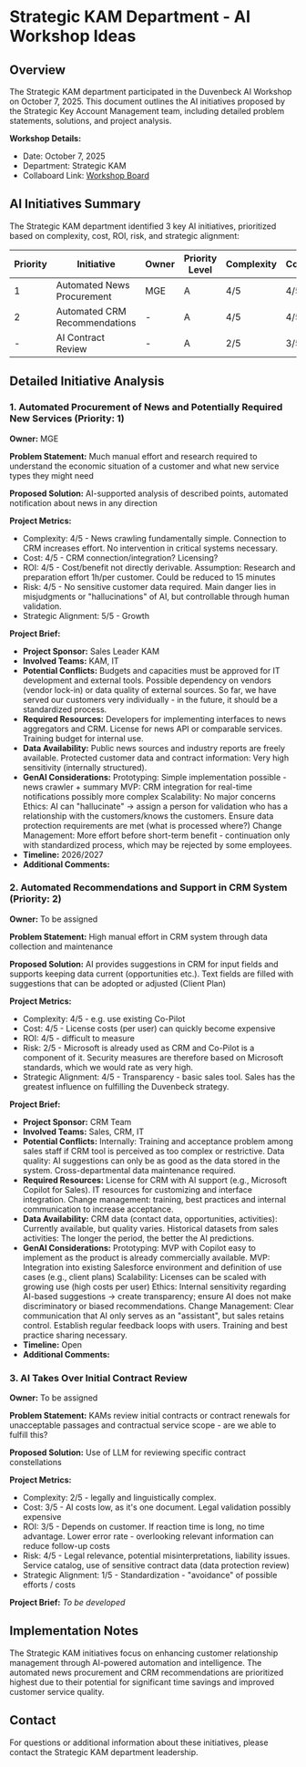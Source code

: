 # Strategic KAM Department - AI Workshop Ideas

## Overview

The Strategic KAM department participated in the Duvenbeck AI Workshop on October 7, 2025. This document outlines the AI initiatives proposed by the Strategic Key Account Management team, including detailed problem statements, solutions, and project analysis.

**Workshop Details:**

- Date: October 7, 2025
- Department: Strategic KAM
- Collaboard Link: [Workshop Board](https://web.collaboard.app/share/ZD9KFNqil-LmaJEc-47WtQ)

## AI Initiatives Summary

The Strategic KAM department identified 3 key AI initiatives, prioritized based on complexity, cost, ROI, risk, and strategic alignment:

| Priority | Initiative                    | Owner | Priority Level | Complexity | Cost | ROI | Risk | Strategic |
| -------- | ----------------------------- | ----- | -------------- | ---------- | ---- | --- | ---- | --------- |
| 1        | Automated News Procurement    | MGE   | A              | 4/5        | 4/5  | 4/5 | 4/5  | 5/5       |
| 2        | Automated CRM Recommendations | -     | A              | 4/5        | 4/5  | 4/5 | 2/5  | 4/5       |
| -        | AI Contract Review            | -     | A              | 2/5        | 3/5  | 3/5 | 4/5  | 1/5       |

## Detailed Initiative Analysis

### 1. Automated Procurement of News and Potentially Required New Services (Priority: 1)

**Owner:** MGE

**Problem Statement:**
Much manual effort and research required to understand the economic situation of a customer and what new service types they might need

**Proposed Solution:**
AI-supported analysis of described points, automated notification about news in any direction

**Project Metrics:**

- Complexity: 4/5 - News crawling fundamentally simple. Connection to CRM increases effort. No intervention in critical systems necessary.
- Cost: 4/5 - CRM connection/integration? Licensing?
- ROI: 4/5 - Cost/benefit not directly derivable. Assumption: Research and preparation effort 1h/per customer. Could be reduced to 15 minutes
- Risk: 4/5 - No sensitive customer data required. Main danger lies in misjudgments or "hallucinations" of AI, but controllable through human validation.
- Strategic Alignment: 5/5 - Growth

**Project Brief:**

- **Project Sponsor:** Sales Leader KAM
- **Involved Teams:** KAM, IT
- **Potential Conflicts:** Budgets and capacities must be approved for IT development and external tools. Possible dependency on vendors (vendor lock-in) or data quality of external sources. So far, we have served our customers very individually - in the future, it should be a standardized process.
- **Required Resources:** Developers for implementing interfaces to news aggregators and CRM. License for news API or comparable services. Training budget for internal use.
- **Data Availability:** Public news sources and industry reports are freely available. Protected customer data and contract information: Very high sensitivity (internally structured).
- **GenAI Considerations:** Prototyping: Simple implementation possible - news crawler + summary
  MVP: CRM integration for real-time notifications possibly more complex
  Scalability: No major concerns
  Ethics: AI can "hallucinate" -> assign a person for validation who has a relationship with the customers/knows the customers. Ensure data protection requirements are met (what is processed where?)
  Change Management: More effort before short-term benefit - continuation only with standardized process, which may be rejected by some employees.
- **Timeline:** 2026/2027
- **Additional Comments:**

### 2. Automated Recommendations and Support in CRM System (Priority: 2)

**Owner:** To be assigned

**Problem Statement:**
High manual effort in CRM system through data collection and maintenance

**Proposed Solution:**
AI provides suggestions in CRM for input fields and supports keeping data current (opportunities etc.). Text fields are filled with suggestions that can be adopted or adjusted (Client Plan)

**Project Metrics:**

- Complexity: 4/5 - e.g. use existing Co-Pilot
- Cost: 4/5 - License costs (per user) can quickly become expensive
- ROI: 4/5 - difficult to measure
- Risk: 2/5 - Microsoft is already used as CRM and Co-Pilot is a component of it. Security measures are therefore based on Microsoft standards, which we would rate as very high.
- Strategic Alignment: 4/5 - Transparency - basic sales tool. Sales has the greatest influence on fulfilling the Duvenbeck strategy.

**Project Brief:**

- **Project Sponsor:** CRM Team
- **Involved Teams:** Sales, CRM, IT
- **Potential Conflicts:** Internally: Training and acceptance problem among sales staff if CRM tool is perceived as too complex or restrictive. Data quality: AI suggestions can only be as good as the data stored in the system. Cross-departmental data maintenance required.
- **Required Resources:** License for CRM with AI support (e.g., Microsoft Copilot for Sales). IT resources for customizing and interface integration. Change management: training, best practices and internal communication to increase acceptance.
- **Data Availability:** CRM data (contact data, opportunities, activities): Currently available, but quality varies. Historical datasets from sales activities: The longer the period, the better the AI predictions.
- **GenAI Considerations:** Prototyping: MVP with Copilot easy to implement as the product is already commercially available.
  MVP: Integration into existing Salesforce environment and definition of use cases (e.g., client plans)
  Scalability: Licenses can be scaled with growing use (high costs per user)
  Ethics: Internal sensitivity regarding AI-based suggestions -> create transparency; ensure AI does not make discriminatory or biased recommendations.
  Change Management: Clear communication that AI only serves as an "assistant", but sales retains control. Establish regular feedback loops with users. Training and best practice sharing necessary.
- **Timeline:** Open
- **Additional Comments:**

### 3. AI Takes Over Initial Contract Review

**Owner:** To be assigned

**Problem Statement:**
KAMs review initial contracts or contract renewals for unacceptable passages and contractual service scope - are we able to fulfill this?

**Proposed Solution:**
Use of LLM for reviewing specific contract constellations

**Project Metrics:**

- Complexity: 2/5 - legally and linguistically complex.
- Cost: 3/5 - AI costs low, as it's one document. Legal validation possibly expensive
- ROI: 3/5 - Depends on customer. If reaction time is long, no time advantage. Lower error rate - overlooking relevant information can reduce follow-up costs
- Risk: 4/5 - Legal relevance, potential misinterpretations, liability issues. Service catalog, use of sensitive contract data (data protection review)
- Strategic Alignment: 1/5 - Standardization - "avoidance" of possible efforts / costs

**Project Brief:** _To be developed_

## Implementation Notes

The Strategic KAM initiatives focus on enhancing customer relationship management through AI-powered automation and intelligence. The automated news procurement and CRM recommendations are prioritized highest due to their potential for significant time savings and improved customer service quality.

## Contact

For questions or additional information about these initiatives, please contact the Strategic KAM department leadership.
